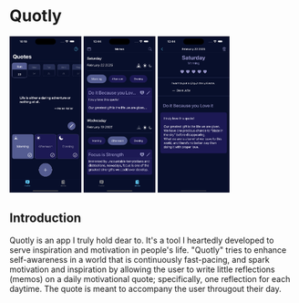 # Quotly

<div><img src="./Images/quotly-1.png" width="25%" height="25%"/> <img src="./Images/quotly-2.png" width="25%" height="25%"/> <img src="./Images/quotly-3.png" width="25%" height="25%"/></div>

## Introduction

Quotly is an app I truly hold dear to. It's a tool I heartedly developed to serve inspiration and motivation in people's life. "Quotly" tries to enhance self-awareness in a world that is continuously fast-pacing, and spark motivation and inspiration by allowing the user to write little reflections (memos) on a daily motivational quote; specifically, one reflection for each daytime. The quote is meant to accompany the user througout their day.
